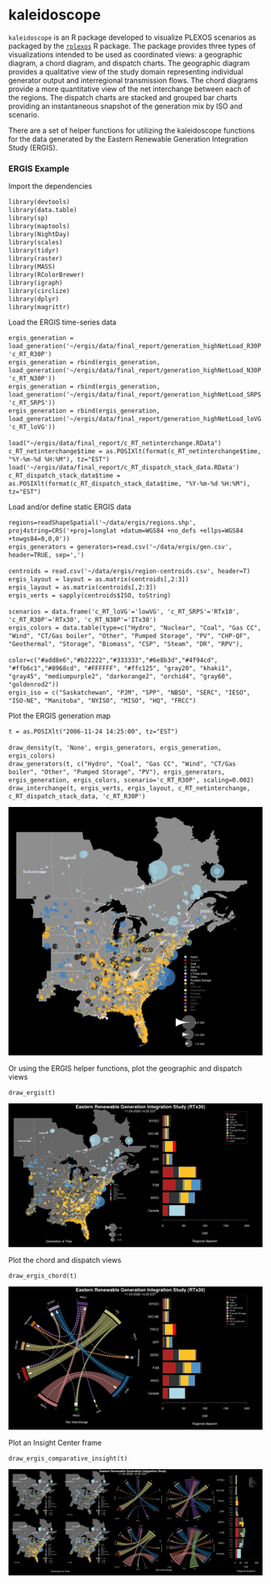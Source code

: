 # kaleidoscope

`kaleidoscope` is an R package developed to visualize PLEXOS scenarios as packaged by the [`rplexos`](https://github.com/NREL/rplexos) R package. The package provides three types of visualizations intended to be used as coordinated views: a geographic diagram, a chord diagram, and dispatch charts. The geographic diagram provides a qualitative view of the study domain representing individual generator output and interregional transmission flows. The chord diagrams provide a more quantitative view of the net interchange between each of the regions. The dispatch charts are stacked and grouped bar charts providing an instantaneous snapshot of the generation mix by ISO and scenario. 

There are a set of helper functions for utilizing the kaleidoscope functions for the data generated by the Eastern Renewable Generation Integration Study (ERGIS). 

### ERGIS Example

Import the dependencies

```
library(devtools)
library(data.table)
library(sp)
library(maptools)
library(NightDay)
library(scales)
library(tidyr)
library(raster)
library(MASS)
library(RColorBrewer)
library(igraph)
library(circlize)
library(dplyr)
library(magrittr)
```
Load the ERGIS time-series data

```
ergis_generation = load_generation('~/ergis/data/final_report/generation_highNetLoad_R30P.csv', 'c_RT_R30P') 
ergis_generation = rbind(ergis_generation, load_generation('~/ergis/data/final_report/generation_highNetLoad_N30P.csv', 'c_RT_N30P'))
ergis_generation = rbind(ergis_generation, load_generation('~/ergis/data/final_report/generation_highNetLoad_SRPS.csv', 'c_RT_SRPS'))
ergis_generation = rbind(ergis_generation, load_generation('~/ergis/data/final_report/generation_highNetLoad_loVG.csv', 'c_RT_loVG'))

load("~/ergis/data/final_report/c_RT_netinterchange.RData") 
c_RT_netinterchange$time = as.POSIXlt(format(c_RT_netinterchange$time, "%Y-%m-%d %H:%M"), tz="EST")
load('~/ergis/data/final_report/c_RT_dispatch_stack_data.RData')
c_RT_dispatch_stack_data$time = as.POSIXlt(format(c_RT_dispatch_stack_data$time, "%Y-%m-%d %H:%M"), tz="EST")
```

Load and/or define static ERGIS data

```
regions=readShapeSpatial('~/data/ergis/regions.shp', proj4string=CRS('+proj=longlat +datum=WGS84 +no_defs +ellps=WGS84 +towgs84=0,0,0'))
ergis_generators = generators=read.csv('~/data/ergis/gen.csv', header=TRUE, sep=',')

centroids = read.csv('~/data/ergis/region-centroids.csv', header=T)
ergis_layout = layout = as.matrix(centroids[,2:3])
ergis_layout = as.matrix(centroids[,2:3])
ergis_verts = sapply(centroids$ISO, toString)

scenarios = data.frame('c_RT_loVG'='lowVG', 'c_RT_SRPS'='RTx10', 'c_RT_R30P'='RTx30', 'c_RT_N30P'='ITx30')
ergis_colors = data.table(type=c("Hydro", "Nuclear", "Coal", "Gas CC", "Wind", "CT/Gas boiler", "Other", "Pumped Storage", "PV", "CHP-QF", "Geothermal", "Storage", "Biomass", "CSP", "Steam", "DR", "RPV"),
                       color=c("#add8e6","#b22222","#333333","#6e8b3d","#4f94cd", "#ffb6c1","#8968cd", "#FFFFFF", "#ffc125", "gray20", "khaki1", "gray45", "mediumpurple2", "darkorange2", "orchid4", "gray60", "goldenrod2"))
ergis_iso = c("Saskatchewan", "PJM", "SPP", "NBSO", "SERC", "IESO", "ISO-NE", "Manitoba", "NYISO", "MISO", "HQ", "FRCC")
```
Plot the ERGIS generation map

```
t = as.POSIXlt("2006-11-24 14:25:00", tz="EST")

draw_density(t, 'None', ergis_generators, ergis_generation, ergis_colors)
draw_generators(t, c("Hydro", "Coal", "Gas CC", "Wind", "CT/Gas boiler", "Other", "Pumped Storage", "PV"), ergis_generators, ergis_generation, ergis_colors, scenario='c_RT_R30P', scaling=0.002)
draw_interchange(t, ergis_verts, ergis_layout, c_RT_netinterchange, c_RT_dispatch_stack_data, 'c_RT_R30P')
```
![](images/geo.png)

Or using the ERGIS helper functions, plot the geographic and dispatch views

```
draw_ergis(t)
```
![](images/geo_R30P_11-24-14-25.png)

Plot the chord and dispatch views

```
draw_ergis_chord(t)
```
![](images/chord_R30P_11-24-14-25.png)

Plot an Insight Center frame

```
draw_ergis_comparative_insight(t)
```
![](images/comp_11-24-14-25.png)